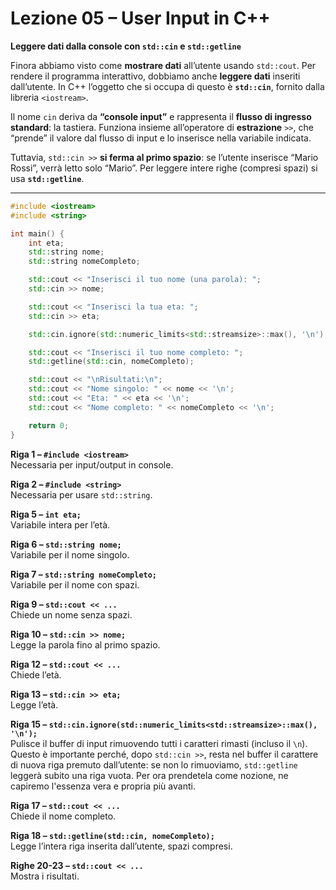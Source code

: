 # Lezione 05 – User Input in C++

**Leggere dati dalla console con `std::cin` e `std::getline`**

Finora abbiamo visto come **mostrare dati** all’utente usando `std::cout`.
Per rendere il programma interattivo, dobbiamo anche **leggere dati** inseriti dall’utente.
In C++ l’oggetto che si occupa di questo è **`std::cin`**, fornito dalla libreria `<iostream>`.

Il nome `cin` deriva da **“console input”** e rappresenta il **flusso di ingresso standard**: la tastiera.
Funziona insieme all’operatore di **estrazione** `>>`, che “prende” il valore dal flusso di input e lo inserisce nella variabile indicata.

Tuttavia, `std::cin >>` **si ferma al primo spazio**: se l’utente inserisce “Mario Rossi”, verrà letto solo “Mario”.
Per leggere intere righe (compresi spazi) si usa **`std::getline`**.

---

```cpp
#include <iostream>
#include <string>

int main() {
    int eta;
    std::string nome;
    std::string nomeCompleto;

    std::cout << "Inserisci il tuo nome (una parola): ";
    std::cin >> nome;

    std::cout << "Inserisci la tua eta: ";
    std::cin >> eta;

    std::cin.ignore(std::numeric_limits<std::streamsize>::max(), '\n'); // pulisce il buffer

    std::cout << "Inserisci il tuo nome completo: ";
    std::getline(std::cin, nomeCompleto);

    std::cout << "\nRisultati:\n";
    std::cout << "Nome singolo: " << nome << '\n';
    std::cout << "Eta: " << eta << '\n';
    std::cout << "Nome completo: " << nomeCompleto << '\n';

    return 0;
}
```

**Riga 1 – `#include <iostream>`**  
Necessaria per input/output in console.

**Riga 2 – `#include <string>`**  
Necessaria per usare `std::string`.

**Riga 5 – `int eta;`**  
Variabile intera per l’età.

**Riga 6 – `std::string nome;`**  
Variabile per il nome singolo.

**Riga 7 – `std::string nomeCompleto;`**  
Variabile per il nome con spazi.

**Riga 9 – `std::cout << ...`**  
Chiede un nome senza spazi.

**Riga 10 – `std::cin >> nome;`**  
Legge la parola fino al primo spazio.

**Riga 12 – `std::cout << ...`**  
Chiede l’età.

**Riga 13 – `std::cin >> eta;`**  
Legge l’età.

**Riga 15 – `std::cin.ignore(std::numeric_limits<std::streamsize>::max(), '\n');`**  
Pulisce il buffer di input rimuovendo tutti i caratteri rimasti (incluso il `\n`).
Questo è importante perché, dopo `std::cin >>`, resta nel buffer il carattere di nuova riga premuto dall’utente: se non lo rimuoviamo, `std::getline` leggerà subito una riga vuota.
Per ora prendetela come nozione, ne capiremo l'essenza vera e propria più avanti.

**Riga 17 – `std::cout << ...`**  
Chiede il nome completo.

**Riga 18 – `std::getline(std::cin, nomeCompleto);`**  
Legge l’intera riga inserita dall’utente, spazi compresi.

**Righe 20-23 – `std::cout << ...`**  
Mostra i risultati.
